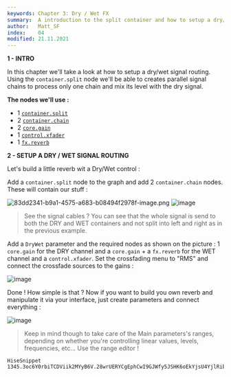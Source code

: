```yaml
---
keywords: Chapter 3: Dry / Wet FX
summary:  A introduction to the split container and how to setup a dry/wet signal routing
author:   Matt_SF
index:    04
modified: 21.11.2021
---
```


**1 - INTRO**

In this chapter we'll take a look at how to setup a dry/wet signal routing. Using the `container.split` node we'll be able to creates parallel signal chains to process only one chain and mix its level with the dry signal.

**The nodes we'll use :** 

 - 1 [`container.split`](/scriptnode/list/container/split)
 - 2 [`container.chain`](/scriptnode/list/container/chain)
 - 2 [`core.gain`](/scriptnode/list/core/gain)
 - 1 [`control.xfader`](/scriptnode/list/control/xfader)
 - 1 [`fx.reverb`](/scriptnode/list/fx/reverb)

**2 - SETUP A DRY / WET SIGNAL ROUTING**

Let's build a little reverb wit a Dry/Wet control : 

Add a `container.split` node to the graph and add 2 `container.chain` nodes. These will contain our stuff : 

![83dd2341-b9a1-4575-a683-b08494f2978f-image.png](https://i.imgur.com/JEGr9Dt.png) 
![image](https://user-images.githubusercontent.com/84969276/142757250-b7bff0db-7a9f-49f2-847f-88bffdabd938.png)

> See the signal cables ? You can see that the whole signal is send to both the DRY and WET containers and not split into left and right as in the previous example.

Add a `DryWet` parameter and the required nodes as shown on the picture : 1 `core.gain` for the DRY channel and a `core.gain` + a `fx.reverb` for the WET channel and a `control.xfader`. Set the crossfading menu to "RMS" and connect the crossfade sources to the gains :

![image](https://user-images.githubusercontent.com/84969276/142757284-6e734ccf-87b8-4f4e-8442-8244c15bfeae.png)

Done ! How simple is that ? Now if you want to build you own reverb and manipulate it via your interface, just create parameters and connect everything : 

![image](https://user-images.githubusercontent.com/84969276/142757298-148dccd7-8af0-4e18-b50c-93b1b84f0062.png)

> Keep in mind though to take care of the Main parameters's ranges, depending on whether you're controlling linear values, levels, frequencies, etc...
> Use the range editor !

```snippet
HiseSnippet 1345.3oc6Y0rbiTCDViik2MYyB6V.28wrUERYCgEphCwI9GJWfy5JSHK6oEkYjsU4YjlRibh8Rwctw48FOBbka4cfW.dD12.n0Lxdlw+j3XRxlp.eHkUqtG8ou9qaIOosT3PCCERj05GOJfhr1DaOhq5UsGgwQMqgr9.bKRnhJKFa5fQAjvPpKxxZsuQavZ87nnOuauCHdDtCMwDBchf4P+NlOSkXsckuk440f3ROl4mx6cqzzQvqJ7DC.7rFtDJf3zmzkdHQ6VNLxpPcWlRHsUDEMDYk+.g6H6dhy4w9eBKjcpGUOnLxFdPwlaH7b0HVaEUsGyys838cHBdJsSXg0hYgOF2h4xlXOgMdRzDEShHMeXkKK7VKC7JuH3MGHYkBR4igzSw1NRVfJYFMddDtIGRNcH.smFJw9hrt.WU.NvU63S5SaHgASBXqmWpz1Eg+7ruty.tihI3EE7CEJ5K3a8rM9oMVeiedihSOUmNycN8xHEddT4bmVmokWVfawG3eJUtcwyHdCnSbD19Y4zBKGm5DuqS4nf2jyTuHfZFe4hBjg1fu88MqQTDcRwXC7KfJULMbrpQOCT3won0w0ng8Uh.PiOS9CTNB2AdDUV4jtFxLAvGYxg5DEOjoFktFaZMV9EyGkV5RfkEtOE2lob5Me7laN3EXsaa7ZpXeLtdmNTGUBXyia7CWZ4Y9kSJk.kksTcCSoJr9ZfrA9H5YT4oMFN2RzeAmTNDHoADI8XQaOxnsBI9Adzi.ztcwS8DN8sYugNaMTPL.NP6wVN8HbN0KbUJ0JbC09BcjXfhw61hnjrgHK7gC7sgl5NzpFzA1rxoqxhGWROVqVrob2nA+M7wLYY8XKyjkGOYpBzCopyEx9QICy2gTQLyKiX9NCQ664INupvOfYTtPFHxVag2nfdBNyQaJ1iw3beew.XILf0J2gBWX6WnAwAnoQsIpd5ZBcuFPzQk63LQ7kZk0AM9Ps3cIrH9ZnqORKih.351DIbZGzgV2bIm0ZoZ1Dq0zifJrb5UYSbyvSzy5P7Pmnyl5fhVwvD7h0t9P7vNvItRTFv+jHvCZhcLyt7fM5XyDnkaJn8g5jdpMiAcwLIZJmKna1Pm3C9nV1HTRWliIxtTkVXYett+yjwV4RavzhlSiz6gYGhrdfdu0zU2ltKjlpczqPSvm1bgndwnVLtAGiah8pKZQFNkM.JJZftdzX62d6a+i8r6SOOleMVun6u+IUpODJqCCi.APhnUGyur9wumvbpLoVFNdDfvYWaH0MyZ+t8lZsiwyzqcjmZEwCvwOfYdz6OPI7g9StST5FA9iwgAdLkMqKGJFVXIZjSWGYdlJv4VZgwZszUzTXUWwqaMuUJfkHzy.tGAfSR2o60DV4xPDYDDqc4Bh+shw3VDQJ8qPOjBGEVJgYkesxRgie7ip8m6EegaaegP0CNdaZvrakqX8uI3gMgKSDRUKn5HSZAkQip6cbOQil8bo3CJmVh1Y3NlItSjn2D8rfq+CWXaNBi+ZuEpRu0Ze9RlKPju2ARAbjuWANlom0Lh0+um0+Q5YsvAv8MSAz3VG0jidIbGpado6Lgtb2RaxkrybIsw2k4lGlK7VZFFpPTGo6S7iomdF9Iou4cOCMtQ48bJ51ClWsDxt4an224GywL29zyABQeeRzKaX0dwf2EuZDehiT7ZyurWSkOLxBblGO5MouNtkdbwxnyF+KtKsSIjOyk8ZGG8aN6SKiPyOlOaEh4yWgX1cEh4KVgXd9JDyWtBw7UWZL5+oBlaEnkZfg10iDWVV04jS8huNC5e.AN0gxA
```

